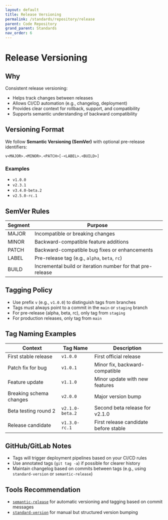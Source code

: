 ```yaml
---
layout: default
title: Release Versioning
permalink: /standards/repository/release
parent: Code Repository
grand_parent: Standards
nav_order: 6
---
```


# Release Versioning

## Why

Consistent release versioning:
- Helps track changes between releases
- Allows CI/CD automation (e.g., changelog, deployment)
- Provides clear context for rollback, support, and compatibility
- Supports semantic understanding of backward compatibility

## Versioning Format

We follow **Semantic Versioning (SemVer)** with optional pre-release identifiers:

```
v<MAJOR>.<MINOR>.<PATCH>[-<LABEL>.<BUILD>]
```

### Examples
- `v1.0.0`
- `v2.3.1`
- `v3.4.0-beta.2`
- `v2.5.0-rc.1`

## SemVer Rules

| Segment     | Purpose                                                                 |
|-------------|-------------------------------------------------------------------------|
| MAJOR       | Incompatible or breaking changes                                        |
| MINOR       | Backward-compatible feature additions                                   |
| PATCH       | Backward-compatible bug fixes or enhancements                          |
| LABEL       | Pre-release tag (e.g., `alpha`, `beta`, `rc`)                           |
| BUILD       | Incremental build or iteration number for that pre-release             |

## Tagging Policy

- Use prefix `v` (e.g., `v1.0.0`) to distinguish tags from branches
- Tags must always point to a commit in the `main` or `staging` branch
- For pre-release (alpha, beta, rc), only tag from `staging`
- For production releases, only tag from `main`

## Tag Naming Examples

| Context                    | Tag Name         | Description                                 |
|----------------------------|------------------|---------------------------------------------|
| First stable release       | `v1.0.0`         | First official release                      |
| Patch fix for bug          | `v1.0.1`         | Minor fix, backward-compatible              |
| Feature update             | `v1.1.0`         | Minor update with new features              |
| Breaking schema changes    | `v2.0.0`         | Major version bump                          |
| Beta testing round 2       | `v2.1.0-beta.2`  | Second beta release for v2.1.0              |
| Release candidate          | `v1.3.0-rc.1`    | First release candidate before stable       |

## GitHub/GitLab Notes

- Tags will trigger deployment pipelines based on your CI/CD rules
- Use annotated tags (`git tag -a`) if possible for clearer history
- Maintain changelog based on commits between tags (e.g., using `standard-version` or `semantic-release`)

## Tools Recommendation

- [`semantic-release`](https://semantic-release.gitbook.io/) for automatic versioning and tagging based on commit messages
- [`standard-version`](https://github.com/conventional-changelog/standard-version) for manual but structured version bumping

